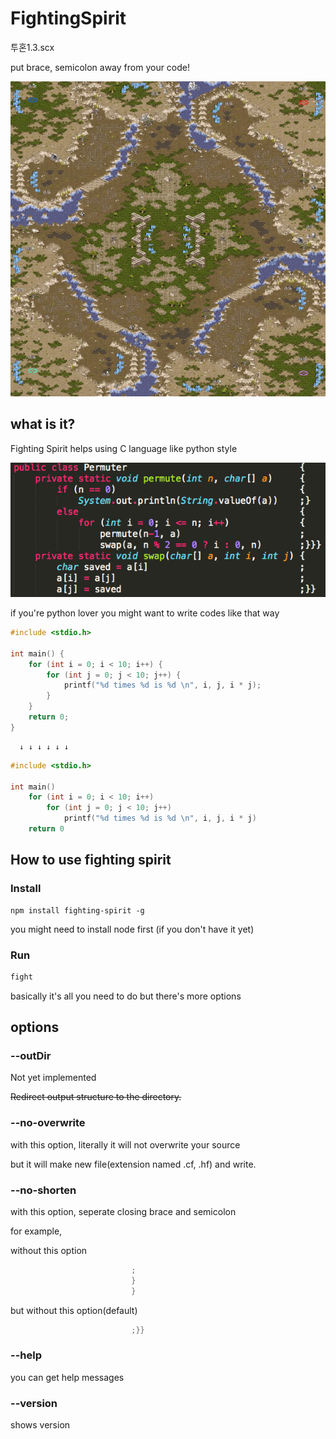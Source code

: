 # FightingSpirit

투혼1.3.scx

put brace, semicolon away from your code!

![투혼.scx](DOCS/img/FightingSpirit.jpeg)

## what is it?

Fighting Spirit helps using C language like python style

![바람직한 코딩스타일 예제](DOCS/img/brace_style.png)

if you're python lover you might want to write codes like that way

```c
#include <stdio.h>

int main() {
    for (int i = 0; i < 10; i++) {
        for (int j = 0; j < 10; j++) {
            printf("%d times %d is %d \n", i, j, i * j);
        }
    }
    return 0;
}

```

      ↓ ↓ ↓ ↓ ↓ ↓

```c
#include <stdio.h>

int main()                                                                         {
    for (int i = 0; i < 10; i++)                                                   {
        for (int j = 0; j < 10; j++)                                               {
            printf("%d times %d is %d \n", i, j, i * j)                            ;}}
    return 0                                                                       ;}

```

## How to use fighting spirit

### Install

```
npm install fighting-spirit -g
```

you might need to install node first (if you don't have it yet)

### Run

```sh
fight
```

basically it's all you need to do but there's more options

## options

### --outDir

Not yet implemented

~~Redirect output structure to the directory.~~

### --no-overwrite

with this option, literally it will not overwrite your source

but it will make new file(extension named .cf, .hf) and write.

### --no-shorten

with this option, seperate closing brace and semicolon

for example,

without this option 

```c
                           ;
                           }
                           }
``` 

but without this option(default)

```c
                           ;}}
```

### --help

you can get help messages

### --version

shows version
